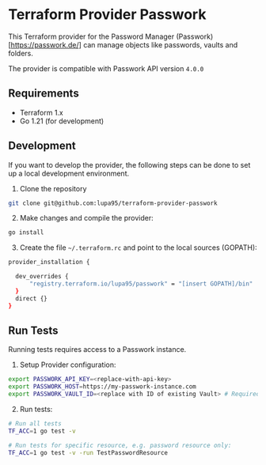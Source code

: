 # Terraform Provider Passwork
This Terraform provider for the Password Manager (Passwork)[https://passwork.de/] can manage objects like passwords, vaults and folders.

The provider is compatible with Passwork API version `4.0.0`

## Requirements

- Terraform 1.x
- Go 1.21 (for development)

## Development

If you want to develop the provider, the following steps can be done to set up a local development environment.

1. Clone the repository

```bash
git clone git@github.com:lupa95/terraform-provider-passwork
```

2. Make changes and compile the provider:

```bash
go install
```

3. Create the file `~/.terraform.rc` and point to the local sources (GOPATH):

```bash
provider_installation {

  dev_overrides {
      "registry.terraform.io/lupa95/passwork" = "[insert GOPATH]/bin"
  }
  direct {}
}
```

## Run Tests

Running tests requires access to a Passwork instance.

1. Setup Provider configuration: 
```bash
export PASSWORK_API_KEY=<replace-with-api-key>
export PASSWORK_HOST=https://my-passwork-instance.com
export PASSWORK_VAULT_ID=<replace with ID of existing Vault> # Required for data source testing
```

2. Run tests:

```bash
# Run all tests
TF_ACC=1 go test -v

# Run tests for specific resource, e.g. password resource only:
TF_ACC=1 go test -v -run TestPasswordResource
```
